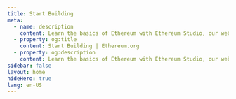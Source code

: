 ```yaml
---
title: Start Building
meta:
  - name: description
    content: Learn the basics of Ethereum with Ethereum Studio, our web-based IDE for building and testing smart contracts.
  - property: og:title
    content: Start Building | Ethereum.org
  - property: og:description
    content: Learn the basics of Ethereum with Ethereum Studio, our web-based IDE for building and testing smart contracts.
sidebar: false
layout: home
hideHero: true
lang: en-US
---
```


<BuildPage />
